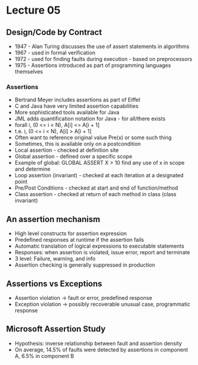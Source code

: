 # Lecture 05

## Design/Code by Contract

* 1947 - Alan Turing discusses the use of assert statements in algorithms
* 1967 - used in formal verification
* 1972 - used for finding faults during execution - based on preprocessors
* 1975 - Assertions introduced as part of programming languages themselves

### Assertions

* Bertrand Meyer includes assertions as part of Eiffel
* C and Java have very limited assertion capabilities
* More sophisticated tools available for Java
* JML adds quantification notation for Java - for all/there exists
* forall i, (0 <= i < N), A[i] <= A[i + 1]
* t.e. i, (0 <= i < N), A[i] > A[i + 1]
* Often want to reference original value Pre(x) or some such thing
* Sometimes, this is available only on a postcondition
* Local assertion - checked at definition site
* Global assertion - defined over a specific scope
* Example of global: GLOBAL ASSERT X > 10 find any use of x in scope and determine
* Loop assertion (invariant) - checked at each iteration at a designated point
* Pre/Post Conditions - checked at start and end of function/method
* Class assertion - checked at return of each method in class (class invariant)

## An assertion mechanism

* High level constructs for assertion expression
* Predefined responses at runtime if the assertion fails
* Automatic translation of logical expressions to executable statements
* Responses: when assertion is violated, issue error, report and terminate
* 3 level: Failure, warning, and info
* Assertion checking is generally suppressed in production

## Assertions vs Exceptions

* Assertion violation -> fault or error, predefined response
* Exception violation -> possibly recoverable unusual case, programmatic response

## Microsoft Assertion Study

* Hypothesis: inverse relationship between fault and assertion density
* On average, 14.5% of faults were detected by assertions in component A, 6.5% in component B
